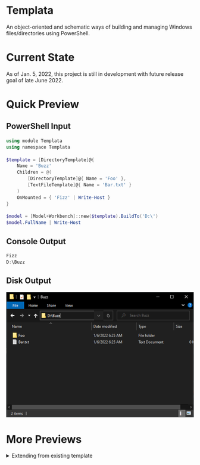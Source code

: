 ﻿# Templata
An object-oriented and schematic ways of building and managing Windows files/directories using PowerShell.

# Current State
As of Jan. 5, 2022, this project is still in development with future release goal of late June 2022.

# Quick Preview

## PowerShell Input
```PowerShell
using module Templata
using namespace Templata

$template = [DirectoryTemplate]@{
    Name = 'Buzz'
    Children = @(
        [DirectoryTemplate]@{ Name = 'Foo' },
        [TextFileTemplate]@{ Name = 'Bar.txt' }
    )
    OnMounted = { 'Fizz' | Write-Host }
}

$model = [Model+Workbench]::new($template).BuildTo('D:\')
$model.FullName | Write-Host
```

## Console Output
```PowerShell
Fizz
D:\Buzz
```

## Disk Output
![Quick preview output](./media/quick-preview-output.png)

# More Previews

<details>
<summary>Extending from existing template</summary>

## PowerShell Input
```PowerShell
using module Templata
using namespace Templata
using namespace System.Collections

class MyTextFileTemplate : Template[FileModel] {
    MyTextFileTemplate([IDictionary]$details) : base($details) {}

    [Blueprint]ToBlueprint() {
        $inputText = $this.Details['Text']
        $wrappedText = "Hello, $inputText"
        return [TextFileTemplate]@{ Name = $this.Details['Name']; Text = $wrappedText }
    }
}

$path = 'D:\'

$template = [MyTextFileTemplate]@{
    Name = 'MyTextFileTemplate.txt'
    Text = 'World!'
}

$model = [Model+Workbench]::new($template).BuildTo($path)
```

## Disk Output
![Quick preview output](./media/advanced-preview-output.png)

</details>
